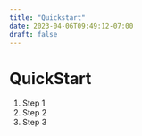 ```yaml
---
title: "Quickstart"
date: 2023-04-06T09:49:12-07:00
draft: false
---
```


# QuickStart

1. Step 1
1. Step 2
1. Step 3

